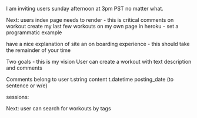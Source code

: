 
I am inviting users sunday afternoon at 3pm PST no matter what. 

Next:
users index page needs to render - this is critical
comments on workout
create my last few workouts on my own page in heroku - set a programmatic example

have a nice explanation of site an on boarding experience - this should take the remainder of your time

Two goals - this is my vision
User can create a workout with text description and comments

Comments belong to user
t.string content
t.datetime posting_date (to sentence or w/e)

sessions:


Next:
user can search for workouts by tags 
